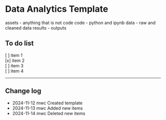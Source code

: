 # Data Analytics Template
assets - anything that is not code
code - python and ipynb
data - raw and cleaned data
results - outputs 


## To do list
[ ] item 1    
[x] item 2   
[ ] item 3   
[ ] item 4    

--- 

## Change log
- 2024-11-12    mwc     Created template
- 2024-11-13    mwc     Added new items
- 2024-11-14    mwc     Deleted new items

